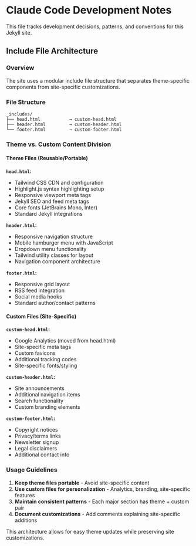 # Claude Code Development Notes

This file tracks development decisions, patterns, and conventions for this Jekyll site.

## Include File Architecture

### Overview
The site uses a modular include file structure that separates theme-specific components from site-specific customizations.

### File Structure
```
_includes/
├── head.html           → custom-head.html
├── header.html         → custom-header.html  
└── footer.html         → custom-footer.html
```

### Theme vs. Custom Content Division

#### Theme Files (Reusable/Portable)
**`head.html`:**
- Tailwind CSS CDN and configuration
- Highlight.js syntax highlighting setup
- Responsive viewport meta tags
- Jekyll SEO and feed meta tags
- Core fonts (JetBrains Mono, Inter)
- Standard Jekyll integrations

**`header.html`:**
- Responsive navigation structure
- Mobile hamburger menu with JavaScript
- Dropdown menu functionality
- Tailwind utility classes for layout
- Navigation component architecture

**`footer.html`:**
- Responsive grid layout
- RSS feed integration
- Social media hooks
- Standard author/contact patterns

#### Custom Files (Site-Specific)
**`custom-head.html`:**
- Google Analytics (moved from head.html)
- Site-specific meta tags
- Custom favicons
- Additional tracking codes
- Site-specific fonts/styling

**`custom-header.html`:**
- Site announcements
- Additional navigation items
- Search functionality
- Custom branding elements

**`custom-footer.html`:**
- Copyright notices
- Privacy/terms links
- Newsletter signup
- Legal disclaimers
- Additional contact info

### Usage Guidelines
1. **Keep theme files portable** - Avoid site-specific content
2. **Use custom files for personalization** - Analytics, branding, site-specific features
3. **Maintain consistent patterns** - Each major section has theme + custom pair
4. **Document customizations** - Add comments explaining site-specific additions

This architecture allows for easy theme updates while preserving site customizations.